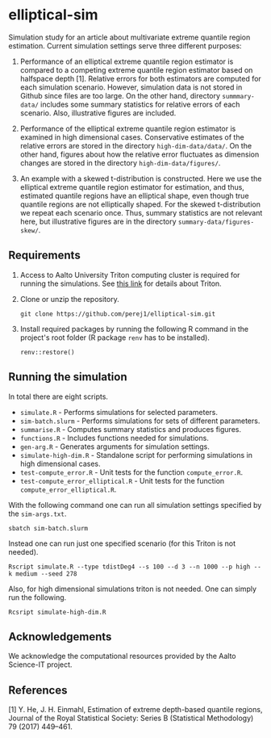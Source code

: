 # elliptical-sim

Simulation study for an article about multivariate extreme quantile region
estimation. Current simulation settings serve three different purposes:

1. Performance of an elliptical extreme quantile region estimator is compared to
   a competing extreme quantile region estimator based on halfspace depth [1].
   Relative errors for both estimators are computed for each simulation
   scenario. However, simulation data is not stored in Github since files are
   too large. On the other hand, directory `summmary-data/` includes some
   summary statistics for relative errors of each scenario. Also, illustrative
   figures are included.

2. Performance of the elliptical extreme quantile region estimator is examined
   in high dimensional cases. Conservative estimates of the relative errors are
   stored in the directory `high-dim-data/data/`. On the other hand, figures
   about how the relative error fluctuates as dimension changes are stored in
   the directory `high-dim-data/figures/`.

3. An example with a skewed t-distribution is constructed. Here we use the
   elliptical extreme quantile region estimator for estimation, and thus,
   estimated quantile regions have an elliptical shape, even though true
   quantile regions are not elliptically shaped. For the skewed t-distribution
   we repeat each scenario once. Thus, summary statistics are not relevant here,
   but illustrative figures are in the directory `summary-data/figures-skew/`.

## Requirements

1. Access to Aalto University Triton computing cluster is required for running
   the simulations. See [this link](https://scicomp.aalto.fi/triton/) for
   details about Triton.

2. Clone or unzip the repository.
    ```
    git clone https://github.com/perej1/elliptical-sim.git
    ```

3. Install required packages by running the following R command in the project's
   root folder (R package `renv` has to be installed).
    ```
    renv::restore()
    ```

## Running the simulation

In total there are eight scripts.

- `simulate.R` - Performs simulations for selected parameters.
- `sim-batch.slurm` - Performs simulations for sets of different parameters.
- `summarise.R` - Computes summary statistics and produces figures.
- `functions.R` - Includes functions needed for simulations.
- `gen-arg.R` - Generates arguments for simulation settings.
- `simulate-high-dim.R` - Standalone script for performing simulations in high
  dimensional cases.
- `test-compute_error.R` - Unit tests for the function `compute_error.R`.
- `test-compute_error_elliptical.R` - Unit tests for the function
  `compute_error_elliptical.R`.

With the following command one can run all simulation settings specified by the
`sim-args.txt`.

```
sbatch sim-batch.slurm
```

Instead one can run just one specified scenario (for this Triton is not needed).
```
Rscript simulate.R --type tdistDeg4 --s 100 --d 3 --n 1000 --p high --k medium --seed 278
```

Also, for high dimensional simulations triton is not needed. One can simply run
the following.
```
Rcsript simulate-high-dim.R
```

## Acknowledgements

We acknowledge the computational resources provided by the Aalto Science-IT
project.

## References

[1] Y. He, J. H. Einmahl, Estimation of extreme depth-based quantile regions,
Journal of the Royal Statistical Society: Series B (Statistical Methodology) 79
(2017) 449–461.